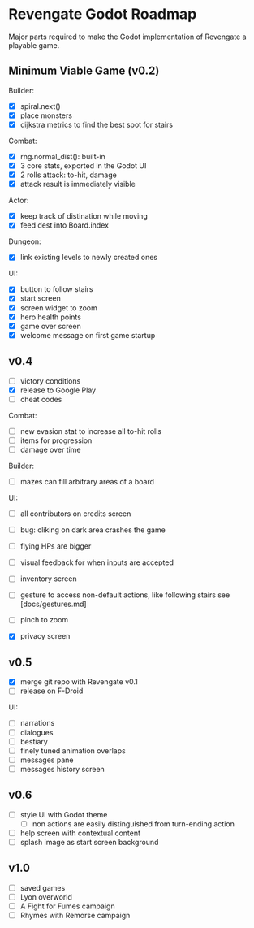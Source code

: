Revengate Godot Roadmap
=======================

Major parts required to make the Godot implementation of Revengate a playable game.

## Minimum Viable Game (v0.2)
Builder:
- [x] spiral.next()
- [x] place monsters
- [x] dijkstra metrics to find the best spot for stairs

Combat:
- [x] rng.normal_dist(): built-in
- [x] 3 core stats, exported in the Godot UI
- [x] 2 rolls attack: to-hit, damage
- [x] attack result is immediately visible

Actor:
- [x] keep track of distination while moving
- [x] feed dest into Board.index

Dungeon:
- [x] link existing levels to newly created ones

UI:
- [x] button to follow stairs
- [x] start screen
- [x] screen widget to zoom
- [x] hero health points
- [x] game over screen
- [x] welcome message on first game startup

## v0.4
- [ ] victory conditions
- [x] release to Google Play
- [ ] cheat codes

Combat:
- [ ] new evasion stat to increase all to-hit rolls
- [ ] items for progression
- [ ] damage over time

Builder:
- [ ] mazes can fill arbitrary areas of a board

UI:
- [ ] all contributors on credits screen
- [ ] bug: cliking on dark area crashes the game
- [ ] flying HPs are bigger
- [ ] visual feedback for when inputs are accepted
- [ ] inventory screen
- [ ] gesture to access non-default actions, like following stairs see [docs/gestures.md]
- [ ] pinch to zoom
- [x] privacy screen


## v0.5
- [x] merge git repo with Revengate v0.1
- [ ] release on F-Droid

UI: 
- [ ] narrations
- [ ] dialogues
- [ ] bestiary
- [ ] finely tuned animation overlaps
- [ ] messages pane
- [ ] messages history screen

## v0.6
- [ ] style UI with Godot theme
  - [ ] non actions are easily distinguished from turn-ending action 
- [ ] help screen with contextual content
- [ ] splash image as start screen background

## v1.0
- [ ] saved games
- [ ] Lyon overworld
- [ ] A Fight for Fumes campaign
- [ ] Rhymes with Remorse campaign

